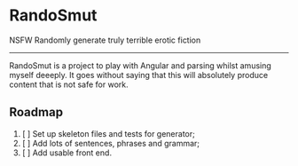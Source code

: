 # RandoSmut

NSFW
Randomly generate truly terrible erotic fiction

---

RandoSmut is a project to play with Angular and parsing whilst amusing myself deeeply. It goes without saying that this will absolutely produce content that is not safe for work.

## Roadmap

1. [ ] Set up skeleton files and tests for generator;
2. [ ] Add lots of sentences, phrases and grammar;
3. [ ] Add usable front end.
